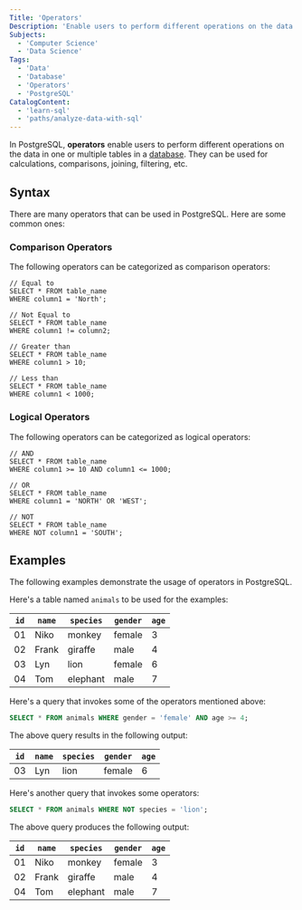 ```yaml
---
Title: 'Operators'
Description: 'Enable users to perform different operations on the data.'
Subjects:
  - 'Computer Science'
  - 'Data Science'
Tags:
  - 'Data'
  - 'Database'
  - 'Operators'
  - 'PostgreSQL'
CatalogContent:
  - 'learn-sql'
  - 'paths/analyze-data-with-sql'
---
```


In PostgreSQL, **operators** enable users to perform different operations on the data in one or multiple tables in a [database](https://www.codecademy.com/resources/docs/general/database). They can be used for calculations, comparisons, joining, filtering, etc.

## Syntax

There are many operators that can be used in PostgreSQL. Here are some common ones:

### Comparison Operators

The following operators can be categorized as comparison operators:

```pseudo
// Equal to
SELECT * FROM table_name
WHERE column1 = 'North';

// Not Equal to
SELECT * FROM table_name
WHERE column1 != column2;

// Greater than
SELECT * FROM table_name
WHERE column1 > 10;

// Less than
SELECT * FROM table_name
WHERE column1 < 1000;
```

### Logical Operators

The following operators can be categorized as logical operators:

```pseudo
// AND
SELECT * FROM table_name
WHERE column1 >= 10 AND column1 <= 1000;

// OR
SELECT * FROM table_name
WHERE column1 = 'NORTH' OR 'WEST';

// NOT
SELECT * FROM table_name
WHERE NOT column1 = 'SOUTH';
```

## Examples

The following examples demonstrate the usage of operators in PostgreSQL.

Here's a table named `animals` to be used for the examples:

| `id` | `name` | `species` | `gender` | `age` |
| ---- | ------ | --------- | -------- | ----- |
| 01   | Niko   | monkey    | female   | 3     |
| 02   | Frank  | giraffe   | male     | 4     |
| 03   | Lyn    | lion      | female   | 6     |
| 04   | Tom    | elephant  | male     | 7     |

Here's a query that invokes some of the operators mentioned above:

```sql
SELECT * FROM animals WHERE gender = 'female' AND age >= 4;
```

The above query results in the following output:

| `id` | `name` | `species` | `gender` | `age` |
| ---- | ------ | --------- | -------- | ----- |
| 03   | Lyn    | lion      | female   | 6     |

Here's another query that invokes some operators:

```sql
SELECT * FROM animals WHERE NOT species = 'lion';
```

The above query produces the following output:

| `id` | `name` | `species` | `gender` | `age` |
| ---- | ------ | --------- | -------- | ----- |
| 01   | Niko   | monkey    | female   | 3     |
| 02   | Frank  | giraffe   | male     | 4     |
| 04   | Tom    | elephant  | male     | 7     |
